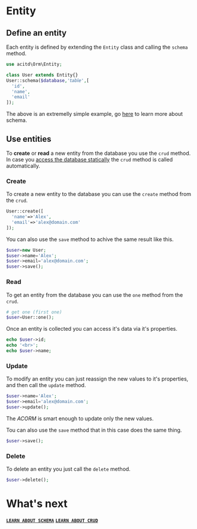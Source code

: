 # Entity
## Define an entity
Each entity is defined by extending the `Entity` class and calling the `schema` method.
```php
use acitd\Orm\Entity;

class User extends Entity{}
User::schema($database,'𝘵𝘢𝘣𝘭𝘦',[
  'id',
  'name',
  'email'
]);
```
The above is an extremelly simple example, go [here](schema.md) to learn more about schema.

## Use entities
To **create** or **read** a new entity from the database you use the `crud` method.  
In case you [access the database statically](database.md#schema-access) the `crud` method is called automatically.

### Create
To create a new entity to the database you can use the `create` method from the `crud`.  
```php
User::create([
  'name'=>'Alex',
  'email'=>'alex@domain.com'
]);
```
You can also use the `save` method to achive the same result like this.
```php
$user=new User;
$user->name='Alex';
$user->email='alex@domain.com';
$user->save();
```
### Read
To get an entity from the database you can use the `one` method from the `crud`.  
```php
# get one (first one)
$user=User::one();
```
Once an entity is collected you can access it's data via it's properties.
```php
echo $user->id;
echo '<br>';
echo $user->name;
```
### Update
To modify an entity you can just reassign the new values to it's properties, and then call the `update` method.
```php
$user->name='Alex';
$user->email='alex@domain.com';
$user->update();
```
The *ACORM* is smart enough to update only the new values.

Tou can also use the `save` method that in this case does the same thing.
```php
$user->save();
```

### Delete
To delete an entity you just call the `delete` method.
```php
$user->delete();
```

# What's next
[**`LEARN ABOUT SCHEMA`**](schema.md) [**`LEARN ABOUT CRUD`**](crud.md)
